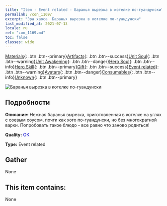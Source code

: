 ```yaml
---
title: "Item - Event related - Баранья вырезка в котелке по-гуандунски"
permalink: /con_1169/
excerpt: "Эра хаоса  Баранья вырезка в котелке по-гуандунски"
last_modified_at: 2021-07-13
locale: ru
ref: "con_1169.md"
toc: false
classes: wide
---
```

 [Materials](/ItemsRU/){: .btn .btn--primary}[Artifacts](/ItemsRU/Artifacts/){: .btn .btn--success}[Unit Soul](/ItemsRU/UnitSoul/){: .btn .btn--warning}[Unit Awakening](/ItemsRU/UnitAwakening/){: .btn .btn--danger}[Hero Soul](/ItemsRU/HeroSoul/){: .btn .btn--info}[Hero Skill](/ItemsRU/HeroSkill/){: .btn .btn--primary}[Gift](/ItemsRU/Gift/){: .btn .btn--success}[Event related](/ItemsRU/Events/){: .btn .btn--warning}[Avatars](/ItemsRU/Avatars/){: .btn .btn--danger}[Consumables](/ItemsRU/Consumables/){: .btn .btn--info}[Unknown](/ItemsRU/Unknown/){: .btn .btn--primary}

 ![Баранья вырезка в котелке по-гуандунски](/images/t/i_81511121.png)

## Подробности
 **Описание:** Нежная баранья вырезка, приготовленная в котелке на углях с соевым соусом, почти как хого по-гуандунски, но без многократной варки. Попробовать такое блюдо - все равно что заново родиться!

 **Quality:** <span style="color: #0000CD">OK</span>

 **Type:** Event related

## Gather

  None

## This item contains:

  None

